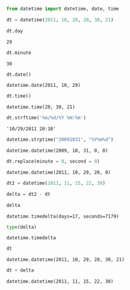 ```python
from datetime import datetime, date, time
```


```python
dt = datetime(2011, 10, 29, 20, 30, 21)
```


```python
dt.day
```




    29




```python
dt.minute
```




    30




```python
dt.date()
```




    datetime.date(2011, 10, 29)




```python
dt.time()
```




    datetime.time(20, 30, 21)




```python
dt.strftime('%m/%d/%Y %H:%m')
```




    '10/29/2011 20:10'




```python
datetime.strptime("20091031", "%Y%m%d")
```




    datetime.datetime(2009, 10, 31, 0, 0)




```python
dt.replace(minute = 0, second = 0)
```




    datetime.datetime(2011, 10, 29, 20, 0)




```python
dt2 = datetime(2011, 11, 15, 22, 30)
```


```python
delta = dt2 - dt
```


```python
delta
```




    datetime.timedelta(days=17, seconds=7179)




```python
type(delta)
```




    datetime.timedelta




```python
dt
```




    datetime.datetime(2011, 10, 29, 20, 30, 21)




```python
dt + delta
```




    datetime.datetime(2011, 11, 15, 22, 30)


